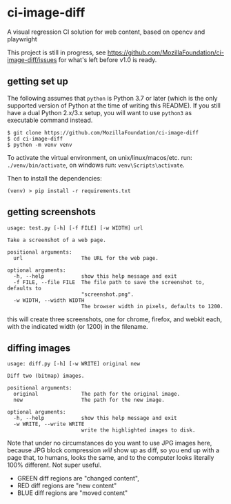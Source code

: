 # ci-image-diff

A visual regression CI solution for web content, based on opencv and playwright

This project is still in progress, see https://github.com/MozillaFoundation/ci-image-diff/issues for what's left before v1.0 is ready.

## getting set up

The following assumes that `python` is Python 3.7 or later (which is the only supported version of Python at the time of writing this README). If you still have a dual Python 2.x/3.x setup, you will want to use `python3` as executable command instead.

```
$ git clone https://github.com/MozillaFoundation/ci-image-diff
$ cd ci-image-diff
$ python -m venv venv
```

To activate the virtual environment, on unix/linux/macos/etc.
run: `./venv/bin/activate`, on windows run: `venv\Scripts\activate`.

Then to install the dependencies:

```
(venv) > pip install -r requirements.txt
```


## getting screenshots

```
usage: test.py [-h] [-f FILE] [-w WIDTH] url

Take a screenshot of a web page.

positional arguments:
  url                   The URL for the web page.

optional arguments:
  -h, --help            show this help message and exit
  -f FILE, --file FILE  The file path to save the screenshot to, defaults to
                        "screenshot.png".
  -w WIDTH, --width WIDTH
                        The browser width in pixels, defaults to 1200.
```

this will create three screenshots, one for chrome, firefox,
and webkit each, with the indicated width (or 1200) in the
filename.


## diffing images
```
usage: diff.py [-h] [-w WRITE] original new

Diff two (bitmap) images.

positional arguments:
  original              The path for the original image.
  new                   The path for the new image.

optional arguments:
  -h, --help            show this help message and exit
  -w WRITE, --write WRITE
                        write the highlighted images to disk.
```

Note that under no circumstances do you want to use JPG images
here, because JPG block compression _will_ show up as diff, so
you end up with a page that, to humans, looks the same, and to
the computer looks literally 100% different. Not super useful.

- GREEN diff regions are "changed content", 
- RED diff regions are "new content"
- BLUE diff regions are "moved content"
